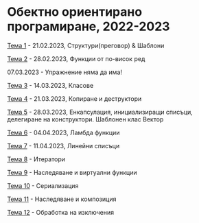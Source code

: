 # Обектно ориентирано програмиране, 2022-2023


[Тема 1](01-structs-templates/) - 21.02.2023, Структури(преговор) & Шаблони

[Тема 2](02-higher-order-functions/) - 28.02.2023, Функции от по-висок ред

07.03.2023 - Упражнение няма да има!

[Тема 3](03-classes/) - 14.03.2023, Класове

[Тема 4](04-copy-control) - 21.03.2023, Копиране и деструктoри

[Тема 5](05-vector) - 28.03.2023, Енкапсулация, инициализиращи списъци, делегиране на конструктори. Шаблонен клас Вектор

[Тема 6](06-lambdas) - 04.04.2023, Ламбда функции

[Тема 7]() - 11.04.2023, Линейни списъци

[Тема 8]() - Итератори

[Тема 9]() - Наследяване и виртуални функции

[Тема 10]() - Сериализация

[Тема 11]() - Наследяване и композиция

[Тема 12]() - Обработка на изключения